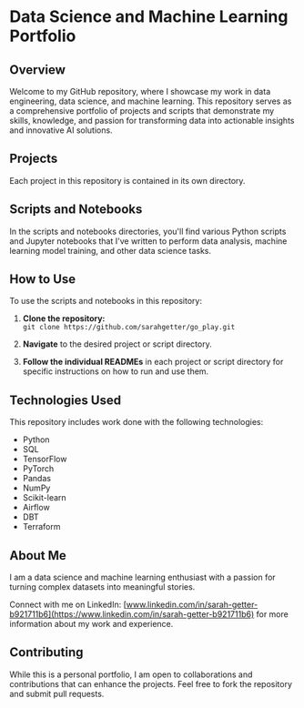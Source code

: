 # Data Science and Machine Learning Portfolio  

## Overview  

Welcome to my GitHub repository, where I showcase my work in data engineering, data science, and machine learning. This repository serves as a comprehensive portfolio of projects and scripts that demonstrate my skills, knowledge, and passion for transforming data into actionable insights and innovative AI solutions.  

## Projects  

Each project in this repository is contained in its own directory.  

## Scripts and Notebooks  

In the scripts and notebooks directories, you'll find various Python scripts and Jupyter notebooks that I've written to perform data analysis, machine learning model training, and other data science tasks.  

## How to Use  

To use the scripts and notebooks in this repository:  

1. **Clone the repository:**  
   `git clone https://github.com/sarahgetter/go_play.git`  

2. **Navigate** to the desired project or script directory.  

3. **Follow the individual READMEs** in each project or script directory for specific instructions on how to run and use them.  

## Technologies Used  

This repository includes work done with the following technologies:  

- Python  
- SQL  
- TensorFlow  
- PyTorch  
- Pandas  
- NumPy  
- Scikit-learn  
- Airflow  
- DBT  
- Terraform  

## About Me  

I am a data science and machine learning enthusiast with a passion for turning complex datasets into meaningful stories.  

Connect with me on LinkedIn: [www.linkedin.com/in/sarah-getter-b921711b6](https://www.linkedin.com/in/sarah-getter-b921711b6) for more information about my work and experience.  

## Contributing  

While this is a personal portfolio, I am open to collaborations and contributions that can enhance the projects. Feel free to fork the repository and submit pull requests.
